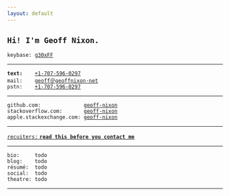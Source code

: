 ```yaml
---
layout: default
---
```


## `Hi! I'm Geoff Nixon.`  

`keybase: `[`g30xFF`](https://keybase.io/g30xFF)  

---

**`text:    `**[`+1-707-596-0297`](sms:+17075960297)  
`mail:    `[`geoff＠geoffnixon·net`](mailto:type-that-out,do-not-copy-paste)  
`pstn:    `[`+1-707-596-0297`](tel:+17075960297)  

---

`github.com:              `[`geoff-nixon`](https://github.com/geoff-nixon)  
`stackoverflow.com:       `[`geoff-nixon`](https://stackoverflow.com/users/2351351/geoff-nixon)  
`apple.stackexchange.com: `[`geoff-nixon`](https://apple.stackexchange.com/users/65379/geoff-nixon)

---

[`recuiters:` **`read this before you contact me`**](https://www.quora.com/Has-anyone-ever-turned-down-a-job-offer-from-Google-If-so-why/answer/Geoff-Nixon-3)

---

`bio:     todo`  
`blog:    todo`  
`résumé:  todo`  
`social:  todo`  
`theatre: todo`  

---
